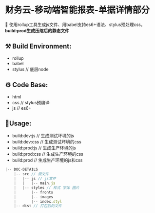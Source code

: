 # 财务云-移动端智能报表-单据详情部分  
📢 使用rollup工具生成js文件、用babel支持es6+语法、stylus预处理css。  
**build:prod生成压缩后的静态文件**

## ⚒︎ Build Environment:  
  - rollup 
  - babel  
  - stylus // 底层node  
  
## ⚙︎ Code Base:  
  - html  
  - css // stylus预编译
  - js // es6+  
  
## 🎒Usage:
  - build:dev:js // 生成测试坏境的js  
  - build:dev:css // 生成测试坏境的css  
  - build:prod:js // 生成生产环境的js  
  - build:prod:css // 生成生产环境的css  
  - build:prod // 生成生产环境的js和css    

``` javascript 
|-- DOC-DETAILS  
    |-- src // 源文件  
    |   |-- js // js文件
    |   |   |-- main.js   
    |   |-- styles // 样式 字体 图片  
    |       |-- fronts  
    |       |-- images   
    |       |-- index.styl
    |-- dist // 打包后的文件 
``` 